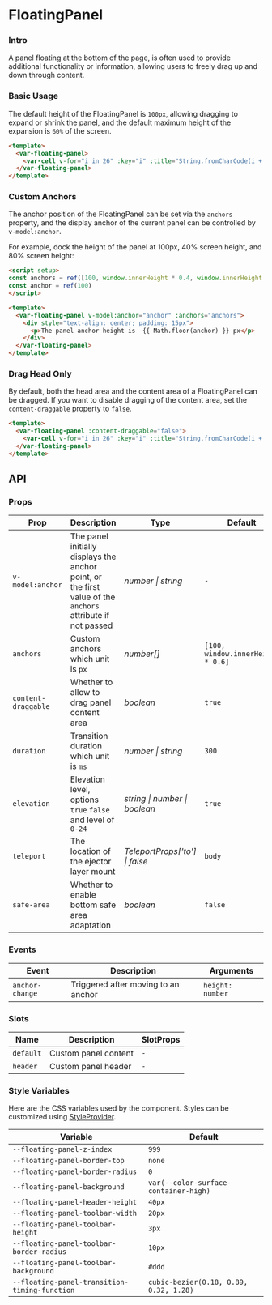 # FloatingPanel

### Intro
A panel floating at the bottom of the page, is often used to provide additional functionality or information, allowing users to freely drag up and down through content.

### Basic Usage
The default height of the FloatingPanel is `100px`, allowing dragging to expand or shrink the panel, and the default maximum height of the expansion is `60%` of the screen.

```html
<template>
  <var-floating-panel>
    <var-cell v-for="i in 26" :key="i" :title="String.fromCharCode(i + 64)" border /> 
  </var-floating-panel>
</template>
```

### Custom Anchors
The anchor position of the FloatingPanel can be set via the `anchors` property, and the display anchor of the current panel can be controlled by `v-model:anchor`.

For example, dock the height of the panel at 100px, 40% screen height, and 80% screen height:

```html
<script setup>
const anchors = ref([100, window.innerHeight * 0.4, window.innerHeight * 0.8])
const anchor = ref(100)
</script>

<template>
  <var-floating-panel v-model:anchor="anchor" :anchors="anchors">
    <div style="text-align: center; padding: 15px">
      <p>The panel anchor height is  {{ Math.floor(anchor) }} px</p>
    </div>
  </var-floating-panel>
</template>
```

### Drag Head Only
By default, both the head area and the content area of a FloatingPanel can be dragged. If you want to disable dragging of the content area, set the `content-draggable` property to `false`.

```html
<template>
  <var-floating-panel :content-draggable="false">
    <var-cell v-for="i in 26" :key="i" :title="String.fromCharCode(i + 64)" border /> 
  </var-floating-panel>
</template>
```

## API

### Props

| Prop  | Description  | Type      | Default        |
| ------- | ---- | ----- | ---- |
| `v-model:anchor`    | The panel initially displays the anchor point, or the first value of the `anchors` attribute if not passed | _number \| string_ | `-`  |
| `anchors`           | Custom anchors which unit is `px` | _number[]_ | `[100, window.innerHeight * 0.6]`  |
| `content-draggable` | Whether to allow to drag panel content area | _boolean_ | `true`  |
| `duration`          | Transition duration which unit is `ms` | _number \| string_ | `300`  |
| `elevation`         | Elevation level, options `true` `false` and level of `0-24` | _string \| number \| boolean_|   `true`    |
| `teleport`          | The location of the ejector layer mount              | _TeleportProps['to'] \| false_ | `body`  |
| `safe-area`         | Whether to enable bottom safe area adaptation | _boolean_ | `false`  |

### Events

| Event | Description  | Arguments  |
| ---- | ---- | ---- |
| `anchor-change` | Triggered after moving to an anchor | `height: number` |

### Slots

| Name | Description | SlotProps |
| --- | --- | --- |
| `default` | Custom panel content | `-` |
| `header`  | Custom panel header  | `-` |

### Style Variables

Here are the CSS variables used by the component. Styles can be customized using [StyleProvider](#/en-US/style-provider).

| Variable  | Default  |
| ---------- | -------- |
| `--floating-panel-z-index` | `999` |
| `--floating-panel-border-top` | `none` |
| `--floating-panel-border-radius` | `0` |
| `--floating-panel-background` | `var(--color-surface-container-high)` |
| `--floating-panel-header-height` | `40px` |
| `--floating-panel-toolbar-width` | `20px` |
| `--floating-panel-toolbar-height` | `3px` |
| `--floating-panel-toolbar-border-radius` | `10px` |
| `--floating-panel-toolbar-background` | `#ddd` |
| `--floating-panel-transition-timing-function` | `cubic-bezier(0.18, 0.89, 0.32, 1.28)` |